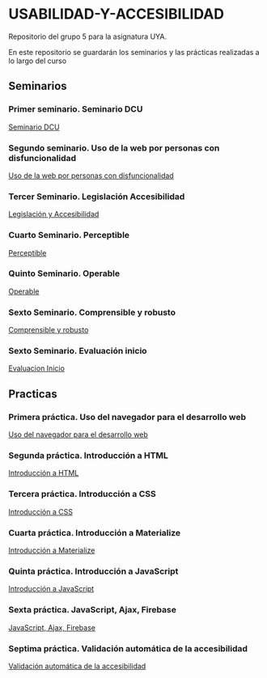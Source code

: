 # USABILIDAD-Y-ACCESIBILIDAD
Repositorio del grupo 5 para la asignatura UYA.

En este repositorio se guardarán los seminarios y las prácticas realizadas a lo largo del curso

## Seminarios

### Primer seminario. Seminario DCU

[Seminario DCU](Ejercicios/1.Seminario_DCU)

### Segundo seminario. Uso de la web por personas con disfuncionalidad

[Uso de la web por personas con disfuncionalidad](Ejercicios/2.Uso_de_la_web_por_personas_con_disfuncionalidad)

### Tercer Seminario. Legislación Accesibilidad

[Legislación y Accesibilidad](Ejercicios/3.Legislacion_y_accesibilidad)


### Cuarto Seminario. Perceptible

[Perceptible](Ejercicios/4.Perceptible)

### Quinto Seminario. Operable

[Operable](Ejercicios/5.Operable)

### Sexto Seminario. Comprensible y robusto

[Comprensible y robusto](Ejercicios/6.Comprensible_y_robusto)

### Sexto Seminario. Evaluación inicio

[Evaluacion Inicio](Ejercicios/7.Evaluacion_inicio)

## Practicas

### Primera práctica. Uso del navegador para el desarrollo web

[Uso del navegador para el desarrollo web](Practicas/1.Uso_del_navegador_para_el_desarrollo_web)

### Segunda práctica. Introducción a HTML

[Introducción a HTML](Practicas/2.Introduccion_a_HTML)

### Tercera práctica. Introducción a CSS

[Introducción a CSS](Practicas/3.Introduccion_a_CSS)

### Cuarta práctica. Introducción a Materialize

[Introducción a Materialize](Practicas/4.Materialize)

### Quinta práctica. Introducción a JavaScript

[Introducción a JavaScript](Practicas/5.Introduccion_a%20_JavaScript)

### Sexta práctica. JavaScript, Ajax, Firebase

[JavaScript, Ajax, Firebase](Practicas/6.JavaScript%2C%20Ajax%2C%20Firebase)

### Septima práctica. Validación automática de la accesibilidad

[Validación automática de la accesibilidad](Practicas/7.Validacion_automatica_de_la_accesibilidad)




